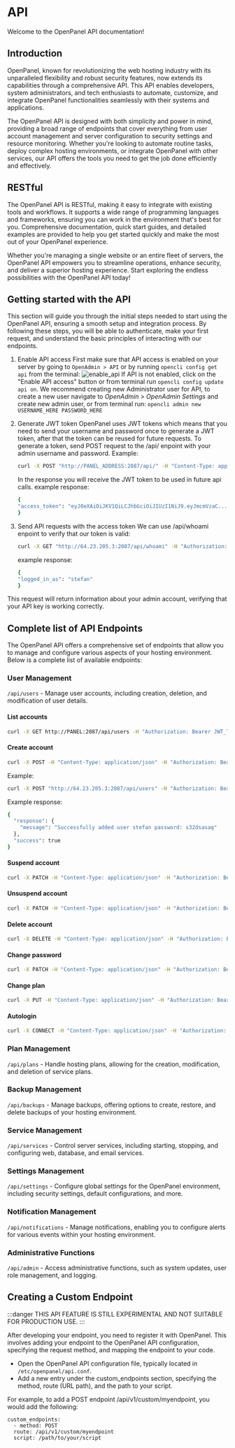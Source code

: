 # API

Welcome to the OpenPanel API documentation!

## Introduction

OpenPanel, known for revolutionizing the web hosting industry with its unparalleled flexibility and robust security features, now extends its capabilities through a comprehensive API. This API enables developers, system administrators, and tech enthusiasts to automate, customize, and integrate OpenPanel functionalities seamlessly with their systems and applications.

The OpenPanel API is designed with both simplicity and power in mind, providing a broad range of endpoints that cover everything from user account management and server configuration to security settings and resource monitoring. Whether you're looking to automate routine tasks, deploy complex hosting environments, or integrate OpenPanel with other services, our API offers the tools you need to get the job done efficiently and effectively.


## RESTful

The OpenPanel API is RESTful, making it easy to integrate with existing tools and workflows. It supports a wide range of programming languages and frameworks, ensuring you can work in the environment that's best for you. Comprehensive documentation, quick start guides, and detailed examples are provided to help you get started quickly and make the most out of your OpenPanel experience.

Whether you're managing a single website or an entire fleet of servers, the OpenPanel API empowers you to streamline operations, enhance security, and deliver a superior hosting experience. Start exploring the endless possibilities with the OpenPanel API today!

## Getting started with the API

This section will guide you through the initial steps needed to start using the OpenPanel API, ensuring a smooth setup and integration process. By following these steps, you will be able to authenticate, make your first request, and understand the basic principles of interacting with our endpoints.

1. Enable API access
   First make sure that API access is enabled on your server by going to `OpenAdmin > API` or by running `opencli config get api` from the terminal:
   ![enable_api](https://i.postimg.cc/L6vwMQ4t/image.png)
   If API is not enabled, click on the "Enable API access" button or from terminal run `opencli config update api on`.
   We recommend creating new Administrator user for API, to create a new user navigate to *OpenAdmin > OpenAdmin Settings* and create new admin user, or from terminal run: `opencli admin new USERNAME_HERE PASSWORD_HERE`

2. Generate JWT token
   OpenPanel uses JWT tokens which means that you need to send your username and password once to generate a JWT token, after that the token can be reused for future requests.
   To generate a token, send POST request to the /api/ enpoint with your admin username and password. Example:
   ```bash
   curl -X POST "http://PANEL_ADDRESS:2087/api/" -H "Content-Type: application/json" -d '{"username":"stefan","password":"megamind728"}'
   ```
   In the response you will receive the JWT token to be used in future api calls. example response:
   ```bash
   {
   "access_token": "eyJ0eXAiOiJKV1QiLCJhbGciOiJIUzI1NiJ9.eyJmcmVzaC.....PvCboDVHkJ1rTerBns"
   }
   ```

3. Send API requests with the access token
   We can use /api/whoami enpoint to verify that our token is valid:
   ```bash
   curl -X GET "http://64.23.205.3:2087/api/whoami" -H "Authorization: Bearer eyJ0eXAiOiJKV1QiLCJhbGciOiJIUzI1NiJ9.eyJmcmVzaCI6ZmFsc2U...kJ1rTerBns"
   ```
   example response:
   ```bash
   {
   "logged_in_as": "stefan"
   }
   ```
  This request will return information about your admin account, verifying that your API key is working correctly.


## Complete list of API Endpoints

The OpenPanel API offers a comprehensive set of endpoints that allow you to manage and configure various aspects of your hosting environment. Below is a complete list of available endpoints:

### User Management
`/api/users` - Manage user accounts, including creation, deletion, and modification of user details.


#### List accounts

```bash
curl -X GET http://PANEL:2087/api/users -H "Authorization: Bearer JWT_TOKEN_HERE"
```

#### Create account

```bash
curl -X POST -H "Content-Type: application/json" -H "Authorization: Bearer JWT_TOKEN_HERE" -d '{"email": "EMAIL_HERE", "username": "USERNAME_HERE", "password": "PASSWORD_HERE", "plan_id": "PLAN_ID_HERE"}' http://PANEL:2087/api/users
```

Example: 
```bash
curl -X POST "http://64.23.205.3:2087/api/users" -H "Authorization: Bearer eyJ0eXAiOiJKV1QiLCJhbGcBns" -H "Content-Type: application/json" -d '{"username":"stefan","password":"s32dsasaq","email":"stefan@pejcic.rs","plan_id":"1"}'
```
Example response:
```bash
{
  "response": {
    "message": "Successfully added user stefan password: s32dsasaq"
  },
  "success": true
}
```

#### Suspend account

```bash
curl -X PATCH -H "Content-Type: application/json" -H "Authorization: Bearer JWT_TOKEN_HERE" -d '{"action": "suspend"}' http://PANEL:2087/api/users/USERNAME_HERE
```

#### Unsuspend account

```bash
curl -X PATCH -H "Content-Type: application/json" -H "Authorization: Bearer JWT_TOKEN_HERE" -d '{"action": "unsuspend"}' http://PANEL:2087/api/users/USERNAME_HERE
```

#### Delete account

```bash
curl -X DELETE -H "Content-Type: application/json" -H "Authorization: Bearer JWT_TOKEN_HERE" http://PANEL:2087/api/users/USERNAME_HERE
```

#### Change password

```bash
curl -X PATCH -H "Content-Type: application/json" -H "Authorization: Bearer JWT_TOKEN_HERE" -d '{"password": "NEW_PASSWORD_HERE"}' http://PANEL:2087/api/users/USERNAME_HERE
```

#### Change plan

```bash
curl -X PUT -H "Content-Type: application/json" -H "Authorization: Bearer JWT_TOKEN_HERE" -d '{"plan_id": "PLAN_ID_HERE"}' http://PANEL:2087/api/users/USERNAME_HERE
```

#### Autologin

```bash
curl -X CONNECT -H "Content-Type: application/json" -H "Authorization: Bearer JWT_TOKEN_HERE" http://PANEL:2087/api/users/USERNAME_HERE
```

### Plan Management
`/api/plans` - Handle hosting plans, allowing for the creation, modification, and deletion of service plans.

### Backup Management
`/api/backups` - Manage backups, offering options to create, restore, and delete backups of your hosting environment.

### Service Management
`/api/services` - Control server services, including starting, stopping, and configuring web, database, and email services.

### Settings Management
`/api/settings` - Configure global settings for the OpenPanel environment, including security settings, default configurations, and more.

### Notification Management
`/api/notifications` - Manage notifications, enabling you to configure alerts for various events within your hosting environment.

### Administrative Functions
`/api/admin` - Access administrative functions, such as system updates, user role management, and logging.



## Creating a Custom Endpoint

:::danger
THIS API FEATURE IS STILL EXPERIMENTAL AND NOT SUITABLE FOR PRODUCTION USE.
:::

After developing your endpoint, you need to register it with OpenPanel. This involves adding your endpoint to the OpenPanel API configuration, specifying the request method, and mapping the endpoint to your code.

- Open the OpenPanel API configuration file, typically located in `/etc/openpanel/api.conf`.
- Add a new entry under the custom_endpoints section, specifying the method, route (URL path), and the path to your script.

For example, to add a POST endpoint /api/v1/custom/myendpoint, you would add the following:
```
custom_endpoints:
  - method: POST
  route: /api/v1/custom/myendpoint
  script: /path/to/your/script
```
